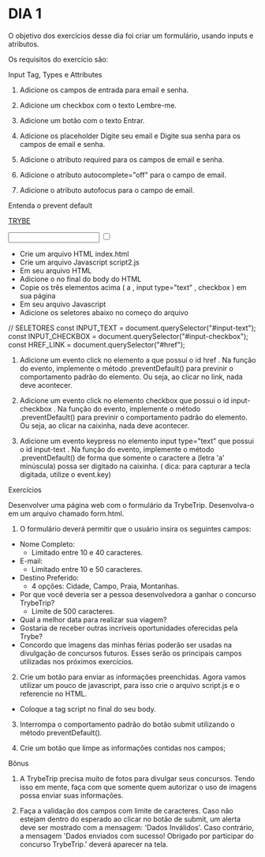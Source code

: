 # DIA 1

O objetivo dos exercícios desse dia foi criar um formulário, usando inputs e atributos.

Os requisitos do exercício são:

Input Tag, Types e Attributes

1. Adicione os campos de entrada para email e senha.

2. Adicione um checkbox com o texto Lembre-me.

3. Adicione um botão com o texto Entrar.

4. Adicione os placeholder Digite seu email e Digite sua senha para os campos de email e senha.

5. Adicione o atributo required para os campos de email e senha.

6. Adicione o atributo autocomplete="off" para o campo de email.

7. Adicione o atributo autofocus para o campo de email.

Entenda o prevent default

<a href="www.betrybe.com" target="_blank" id="href">TRYBE</a>

<input type="text" id="input-text"/>

<input type="checkbox" id="input-checkbox" />

  * Crie um arquivo HTML index.html
  * Crie um arquivo Javascript script2.js
  * Em seu arquivo HTML
   * Adicione o <script src="script.js"></script> no final do body do HTML
   * Copie os três elementos acima ( a , input type="text" , checkbox ) em sua página
  * Em seu arquivo Javascript
   * Adicione os seletores abaixo no começo do arquivo

// SELETORES
const INPUT_TEXT = document.querySelector("#input-text");
const INPUT_CHECKBOX = document.querySelector("#input-checkbox");
const HREF_LINK = document.querySelector("#href");

1. Adicione um evento click no elemento a que possui o id href . Na função do evento, implemente o método .preventDefault() para previnir o comportamento padrão do elemento. Ou seja, ao clicar no link, nada deve acontecer.

2. Adicione um evento click no elemento checkbox que possui o id input-checkbox . Na função do evento, implemente o método .preventDefault() para previnir o comportamento padrão do elemento. Ou seja, ao clicar na caixinha, nada deve acontecer.

3. Adicione um evento keypress no elemento input type="text" que possui o id input-text . Na função do evento, implemente o método .preventDefault() de forma que somente o caractere a (letra 'a' minúscula) possa ser digitado na caixinha. ( dica: para capturar a tecla digitada, utilize o event.key)

Exercícios

Desenvolver uma página web com o formulário da TrybeTrip. Desenvolva-o em um arquivo chamado form.html.

1. O formulário deverá permitir que o usuário insira os seguintes campos:

 * Nome Completo:
   * Limitado entre 10 e 40 caracteres.
 * E-mail:
   * Limitado entre 10 e 50 caracteres.
 * Destino Preferido:
   * 4 opções: Cidade, Campo, Praia, Montanhas.
 * Por que você deveria ser a pessoa desenvolvedora a ganhar o concurso TrybeTrip?
   * Limite de 500 caracteres.
 * Qual a melhor data para realizar sua viagem?
 * Gostaria de receber outras incríveis oportunidades oferecidas pela Trybe?
 * Concordo que imagens das minhas férias poderão ser usadas na divulgação de concursos futuros.
Esses serão os principais campos utilizadas nos próximos exercícios.

2. Crie um botão para enviar as informações preenchidas.
Agora vamos utilizar um pouco de javascript, para isso crie o arquivo script.js e o referencie no HTML.
  * Coloque a tag script no final do seu body.

3. Interrompa o comportamento padrão do botão submit utilizando o método preventDefault().

4. Crie um botão que limpe as informações contidas nos campos;

Bônus

1. A TrybeTrip precisa muito de fotos para divulgar seus concursos. Tendo isso em mente, faça com que somente quem autorizar o uso de imagens possa enviar suas informações.

2. Faça a validação dos campos com limite de caracteres. Caso não estejam dentro do esperado ao clicar no botão de submit, um alerta deve ser mostrado com a mensagem: 'Dados Inválidos'. Caso contrário, a mensagem 'Dados enviados com sucesso! Obrigado por participar do concurso TrybeTrip.' deverá aparecer na tela.
